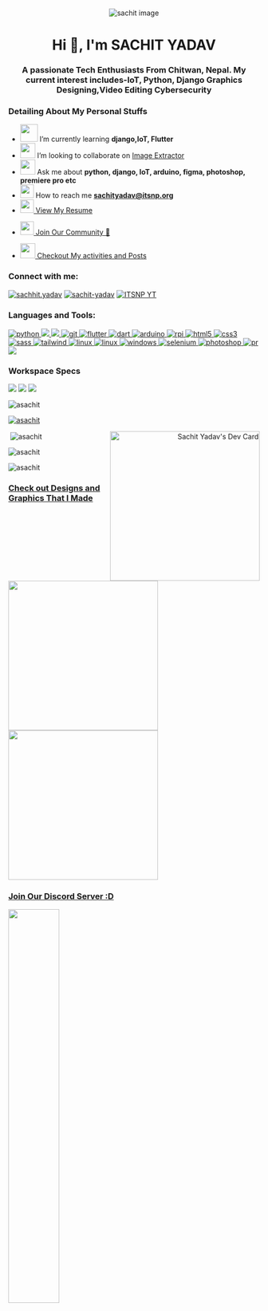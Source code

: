 <div style="text-align: center; margin: 2em 0;">
    <img src="https://user-images.githubusercontent.com/73944456/156336862-a257c366-13ed-4709-a804-528587070e9d.jpg"
        alt="sachit image" srcset="">
</div>
<h1 align="center">Hi 👋, I'm SACHIT YADAV</h1>
<h3 align="center">A passionate Tech Enthusiasts From Chitwan, Nepal. My current interest includes-IoT, Python, Django
    Graphics Designing,Video Editing Cybersecurity</h3>
<h3>Detailing About My Personal Stuffs</h3>

- <img src="https://user-images.githubusercontent.com/73944456/156335536-b1431c06-af16-43dd-8062-3fd216733e15.svg"
    alt="" srcset="" width="35"> I’m currently learning **django,IoT, Flutter**
- <img src="https://user-images.githubusercontent.com/73944456/156142320-a879b281-da41-4e58-aaa4-ff9a1af30130.svg"
    width="30"> I’m looking to collaborate on [Image Extractor](https://github.com/ASACHIT/Pics-Extractor.git)
- <img src="https://user-images.githubusercontent.com/73944456/156142962-89615d24-4136-4ed3-b4f1-685c7d56a474.svg"
    width="30"> Ask me about **python, django, IoT, arduino, figma, photoshop, premiere pro etc**
- <img src="https://user-images.githubusercontent.com/73944456/156143298-03d879ba-1099-4a25-a7a9-0b7486f061f3.svg"
    width="27"> How to reach me **sachityadav@itsnp.org**
- <a href="https://docs.google.com/document/d/1K3TFkSr5x_17jxqjYD5PBLe43iqBYe1y/edit?usp=sharing&ouid=106769865283406004108&rtpof=true&sd=true">
    <img src="https://user-images.githubusercontent.com/73944456/156334847-94e54211-d6c0-44e2-a0d7-eef564463db0.svg"
        width="27"> View My Resume
</a>

- <a href="https://www.facebook.com/groups/itsnporg">
    <img src="https://user-images.githubusercontent.com/73944456/156338407-aa260be0-0c71-4fc4-b77b-6d963a490f27.svg"
        width="27"> Join
    Our Community 💖
</a>

- <a href="https://www.facebook.com/sachhit.yadav">
    <img src="https://user-images.githubusercontent.com/73944456/156346048-de46837d-421f-4fa7-b7de-801805922dd4.svg"
        width="30"> Checkout My activities and Posts </a>


<h3 align="left">Connect with me:</h3>
<p align="left">
    <a href="https://fb.com/sachhit.yadav" target="_blank"><img align="center"
            src="https://img.shields.io/badge/Facebook-1877F2?style=for-the-badge&logo=facebook&logoColor=white"
            alt="sachhit.yadav" /></a>
    <a href="https://linkedin.com/in/sachit-yadav" target="_blank"><img align="center"
            src="https://img.shields.io/badge/LinkedIn-0077B5?style=for-the-badge&logo=linkedin&logoColor=white"
            alt="sachit-yadav" /></a>
    <a href="https://www.youtube.com/c/itsnporg" target="_blank"><img align="center"
            src="https://img.shields.io/badge/YouTube-FF0000?style=for-the-badge&logo=youtube&logoColor=white"
            alt="ITSNP YT" /></a>
</p>

<h3 align="left">Languages and Tools:</h3>
<p align="left">
    <a href="https://www.python.org" target="_blank" rel="noreferrer">
        <img src="https://img.shields.io/badge/Python-FFD43B?style=for-the-badge&logo=python&logoColor=blue"
            alt="python" />
    </a>
    <a href="https://www.djangoproject.com/" target="_blank" rel="noreferrer">
        <img src="https://img.shields.io/badge/Django-092E20?style=for-the-badge&logo=django&logoColor=green" />
    </a>
    <a href="https://flask.palletsprojects.com/" target="_blank" rel="noreferrer"> <img
            src="https://img.shields.io/badge/Flask-000000?style=for-the-badge&logo=flask&logoColor=white" /> </a> <a
        href="https://git-scm.com/" target="_blank" rel="noreferrer"> <img
            src="https://img.shields.io/badge/GIT-E44C30?style=for-the-badge&logo=git&logoColor=white" alt="git" />
    </a>
    <a href="http://flutter.dev/" target="_blank" rel="noreferrer"> <img
            src="https://img.shields.io/badge/Flutter-02569B?style=for-the-badge&logo=flutter&logoColor=white"
            alt="flutter" />
    </a>
    <a href=https://dart.dev/" target="_blank" rel="noreferrer"> <img
            src="https://img.shields.io/badge/Dart-0175C2?style=for-the-badge&logo=dart&logoColor=white" alt="dart" />
    </a>
    <a href="https://www.arduino.cc/" target="_blank" rel="noreferrer"> <img
            src="https://img.shields.io/badge/Arduino_IDE-00979D?style=for-the-badge&logo=arduino&logoColor=white"
            alt="arduino" />
    </a>
    </a>
    <a href="https://www.raspberrypi.org/" target="_blank" rel="noreferrer"> <img
            src="https://img.shields.io/badge/Raspberry%20Pi-A22846?style=for-the-badge&logo=Raspberry%20Pi&logoColor=white"
            alt="rpi" />
    </a>
    <a href="https://www.w3.org/html/" target="_blank" rel="noreferrer"> <img
            src="https://img.shields.io/badge/HTML5-E34F26?style=for-the-badge&logo=html5&logoColor=white"
            alt="html5" />
    </a>
    <a href="https://www.w3schools.com/css/" target="_blank" rel="noreferrer"> <img
            src="https://img.shields.io/badge/CSS3-1572B6?style=for-the-badge&logo=css3&logoColor=white" alt="css3" />
    </a>
    <a href="https://sass-lang.com" target="_blank" rel="noreferrer">
        <img src="https://img.shields.io/badge/Sass-CC6699?style=for-the-badge&logo=sass&logoColor=white" alt="sass" />
    </a>
    <a href="https://tailwindcss.com/" target="_blank" rel="noreferrer">
        <img src="https://img.shields.io/badge/Tailwind_CSS-38B2AC?style=for-the-badge&logo=tailwind-css&logoColor=white"
            alt="tailwind" />
    </a>
    <a href="https://www.linux.org/" target="_blank" rel="noreferrer">
        <img src="https://img.shields.io/badge/manjaro-35BF5C?style=for-the-badge&logo=manjaro&logoColor=white"
            alt="linux" />
    </a>
    <a href="https://www.linux.org/" target="_blank" rel="noreferrer">
        <img src="https://img.shields.io/badge/Arch_Linux-1793D1?style=for-the-badge&logo=arch-linux&logoColor=white"
            alt="linux" />
    </a>
    <a href="" target="_blank" rel="noreferrer">
        <img src="https://img.shields.io/badge/Windows_95-008080?style=for-the-badge&logo=windows-95&logoColor=white"
            alt="windows" />
    </a>
    <a href="https://www.selenium.dev" target="_blank" rel="noreferrer"> <img
            src="https://img.shields.io/badge/Selenium-43B02A?style=for-the-badge&logo=Selenium&logoColor=white"
            alt="selenium" />
    </a>
    <a href="https://www.photoshop.com/en" target="_blank" rel="noreferrer"> <img
            src="https://img.shields.io/badge/Adobe%20Photoshop-31A8FF?style=for-the-badge&logo=Adobe%20Photoshop&logoColor=black"
            alt="photoshop" />
    </a>
    <a href="https://www.photoshop.com/en" target="_blank" rel="noreferrer"> <img
            src="https://img.shields.io/badge/Adobe%20Premiere%20Pro-9999FF?style=for-the-badge&logo=Adobe%20Premiere%20Pro&logoColor=white"
            alt="pr" />
    </a>
    <a href="https://www.figma.com/" target="_blank" rel="noreferrer">
        <img src="https://img.shields.io/badge/Figma-F24E1E?style=for-the-badge&logo=figma&logoColor=white" />
    </a>
</p>
<h3>Workspace Specs</h3>
<p align="left">
    <img src="https://img.shields.io/badge/acer%20laptop-83B81A?style=for-the-badge&logo=acer&logoColor=white">
    <img src="https://img.shields.io/badge/Intel%20Core_i7_10th-0071C5?style=for-the-badge&logo=intel&logoColor=white">
    <img src="https://img.shields.io/badge/NVIDIA-GTX1650-76B900?style=for-the-badge&logo=nvidia&logoColor=white">
</p>
<p align="left">
    <img src="https://komarev.com/ghpvc/?username=asachit&label=Profile%20views&color=0e75b6&style=flat"
        alt="asachit" />
</p>

<p align="left">
    <a href="https://github.com/ryo-ma/github-profile-trophy">
        <img src="https://github-profile-trophy.vercel.app/?username=asachit" alt="asachit" />
    </a>
</p>
<p align="right">
    <a href="https://app.daily.dev/SACHIT">
        <img align="right" src="https://api.daily.dev/devcards/a4c0e526f1614db8b7405bbe302eb657.png?r=yfn" width="300"
            alt="Sachit Yadav's Dev Card" />
    </a>
</p>
<p>&nbsp;<img align="center" src="https://github-readme-stats.vercel.app/api?username=asachit&show_icons=true&locale=en"
        alt="asachit" />
</p>

<p><img align="center" src="https://github-readme-streak-stats.herokuapp.com/?user=asachit&" alt="asachit" /></p>
<p>
    <img align="center"
        src="https://github-readme-stats.vercel.app/api/top-langs?username=asachit&show_icons=true&locale=en"
        alt="asachit" />
</p>

<h3><a href="https://www.figma.com/file/wvcDKa8PtlD7tTEYVq0V8z/sachit_designs?node-id=0%3A1"> Check out Designs and
        Graphics That I Made</a> </h3>
<img align="left"
    src="https://user-images.githubusercontent.com/73944456/156556787-73266817-b30c-431c-8f2e-7c88eb8b6ff7.svg"
    width="300">
<img align="center"
    src="https://user-images.githubusercontent.com/73944456/156557187-fb8d6e9e-a595-4b85-bfc6-e40630cffe8a.svg"
    width="300">


<h3> <a href="http://discord.gg/RPC9PNJrSt"> Join Our Discord Server :D </a></h3>
<p><img align="left"
        src="https://camo.githubusercontent.com/49e804b820b1ba50b50c67092b05f92a767af5c7b1059df624558ff8dd68b65f/68747470733a2f2f696e7669646765742e737769746368626c6164652e78797a2f52504339504e4a725374"
        width="45%"></p>
